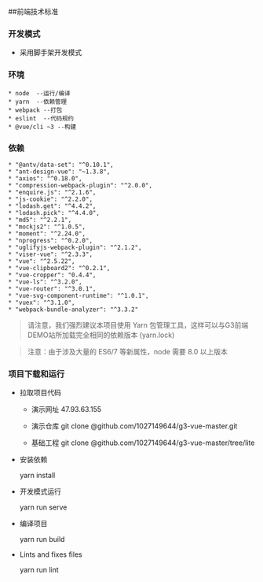 ##前端技术标准

### 开发模式

- 采用脚手架开发模式


### 环境

```
* node  --运行/编译
* yarn  --依赖管理
* webpack --打包
* eslint  --代码规约
* @vue/cli ~3 --构建
```

### 依赖
```
* "@antv/data-set": "^0.10.1",
* "ant-design-vue": "~1.3.8",
* "axios": "^0.18.0",
* "compression-webpack-plugin": "^2.0.0",
* "enquire.js": "^2.1.6",
* "js-cookie": "^2.2.0",
* "lodash.get": "^4.4.2",
* "lodash.pick": "^4.4.0",
* "md5": "^2.2.1",
* "mockjs2": "^1.0.5",
* "moment": "^2.24.0",
* "nprogress": "^0.2.0",
* "uglifyjs-webpack-plugin": "^2.1.2",
* "viser-vue": "^2.3.3",
* "vue": "^2.5.22",
* "vue-clipboard2": "^0.2.1",
* "vue-cropper": "0.4.4",
* "vue-ls": "^3.2.0",
* "vue-router": "^3.0.1",
* "vue-svg-component-runtime": "^1.0.1",
* "vuex": "^3.1.0",
* "webpack-bundle-analyzer": "^3.3.2"

```
> 请注意，我们强烈建议本项目使用 Yarn 包管理工具，这样可以与G3前端DEMO站所加载完全相同的依赖版本 (yarn.lock)

> 注意：由于涉及大量的 ES6/7 等新属性，node 需要 8.0 以上版本 


### 项目下载和运行
* 拉取项目代码
    * 演示网址    47.93.63.155

    * 演示仓库    git clone @github.com/1027149644/g3-vue-master.git
    
    * 基础工程    git clone @github.com/1027149644/g3-vue-master/tree/lite

- 安装依赖

    yarn install
- 开发模式运行

    yarn run serve
- 编译项目

    yarn run build
- Lints and fixes files

    yarn run lint



